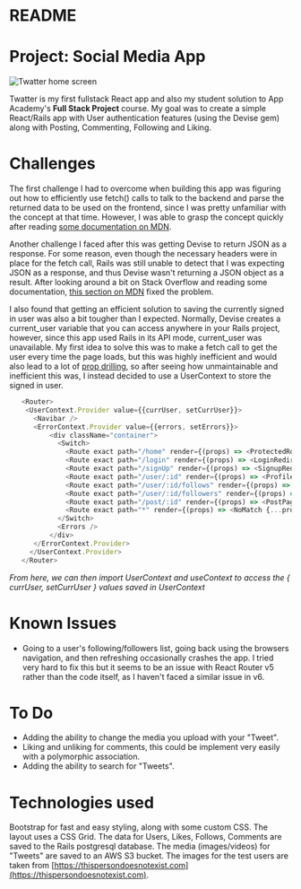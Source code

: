 # README

# Project: Social Media App

![Twatter home screen](https://i.imgur.com/imgi0e3.png)

Twatter is my first fullstack React app and also my student solution to App Academy's **Full Stack Project** course. My goal was to create a simple React/Rails app with User authentication features (using the Devise gem) along with Posting, Commenting, Following and Liking.

# Challenges

The first challenge I had to overcome when building this app was figuring out how to efficiently use fetch() calls to talk to the backend and parse the returned data to be used on the frontend, since I was pretty unfamiliar with the concept at that time. However, I was able to grasp the concept quickly after reading [some documentation on MDN](https://developer.mozilla.org/en-US/docs/Web/API/Fetch_API/Using_Fetch).

Another challenge I faced after this was getting Devise to return JSON as a response. For some reason, even though the necessary headers were in place for the fetch call, Rails was still unable to detect that I was expecting JSON as a response, and thus Devise wasn't returning a JSON object as a result. After looking around a bit on Stack Overflow and reading some documentation, [this section on MDN](https://developer.mozilla.org/en-US/docs/Web/API/Fetch_API/Using_Fetch#headers) fixed the problem.

I also found that getting an efficient solution to saving the currently signed in user was also a bit tougher than I expected. Normally, Devise creates a current_user variable that you can access anywhere in your Rails project, however, since this app used Rails in its API mode, current_user was unavailable. My first idea to solve this was to make a fetch call to get the user every time the page loads, but this was highly inefficient and would also lead to a lot of [prop drilling](https://www.geeksforgeeks.org/what-is-prop-drilling-and-how-to-avoid-it/), so after seeing how unmaintainable and inefficient this was, I instead decided to use a UserContext to store the signed in user.

```javascript
   <Router>
    <UserContext.Provider value={{currUser, setCurrUser}}>
      <Navibar />
      <ErrorContext.Provider value={{errors, setErrors}}>
          <div className="container">
            <Switch>
              <Route exact path="/home" render={(props) => <ProtectedRoute {...props} />} />
              <Route exact path="/login" render={(props) => <LoginRedirect {...props} />} />
              <Route exact path="/signUp" render={(props) => <SignupRedirect {...props} />} />
              <Route exact path="/user/:id" render={(props) => <ProfileRedirect {...props} />} />
              <Route exact path="/user/:id/follows" render={(props) => <UserFollows {...props} />} />    
              <Route exact path="/user/:id/followers" render={(props) => <UserFollowers {...props} />} />
              <Route exact path="/post/:id" render={(props) => <PostPage {...props} />} />
              <Route exact path="*" render={(props) => <NoMatch {...props} />} />
            </Switch>
            <Errors />
          </div>
      </ErrorContext.Provider>
     </UserContext.Provider>
   </Router>
```
*From here, we can then import UserContext and useContext to access the { currUser, setCurrUser } values saved in UserContext*

# Known Issues

* Going to a user's following/followers list, going back using the browsers navigation, and then refreshing occasionally crashes the app. I tried very hard to fix this but it seems to be an issue with React Router v5 rather than the code itself, as I haven't faced a similar issue in v6.

# To Do

* Adding the ability to change the media you upload with your "Tweet".
* Liking and unliking for comments, this could be implement very easily with a polymorphic association.
* Adding the ability to search for "Tweets".

# Technologies used

Bootstrap for fast and easy styling, along with some custom CSS. The layout uses a CSS Grid. The data for Users, Likes, Follows, Comments are saved to the Rails postgresql database. The media (images/videos) for "Tweets" are saved to an AWS S3 bucket. The images for the test users are taken from [https://thispersondoesnotexist.com](https://thispersondoesnotexist.com). 
 
